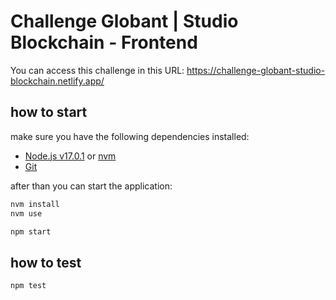 # Challenge Globant | Studio Blockchain - Frontend

You can access this challenge in this URL: https://challenge-globant-studio-blockchain.netlify.app/

## how to start

make sure you have the following dependencies installed:

- [Node.js v17.0.1](https://nodejs.org/en/download/) or [nvm](https://github.com/nvm-sh/nvm)
- [Git](https://git-scm.com/downloads)

after than you can start the application:

```bash
nvm install
nvm use

npm start
```

## how to test

```bash
npm test
```

